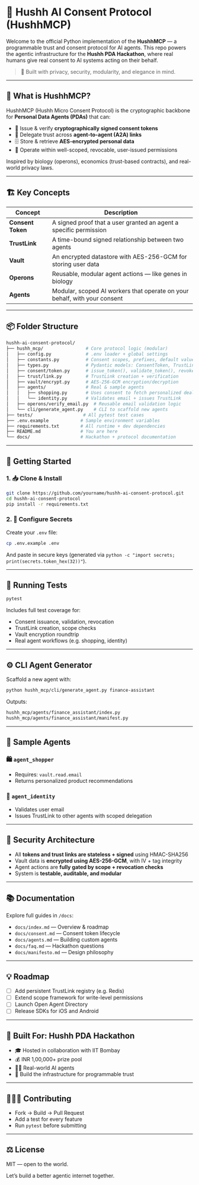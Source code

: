 # 🤫 Hushh AI Consent Protocol (HushhMCP)

Welcome to the official Python implementation of the **HushhMCP** — a programmable trust and consent protocol for AI agents. This repo powers the agentic infrastructure for the **Hushh PDA Hackathon**, where real humans give real consent to AI systems acting on their behalf.

> 🔐 Built with privacy, security, modularity, and elegance in mind.

---

## 🧠 What is HushhMCP?

HushhMCP (Hushh Micro Consent Protocol) is the cryptographic backbone for **Personal Data Agents (PDAs)** that can:

- 🔐 Issue & verify **cryptographically signed consent tokens**
- 🔁 Delegate trust across **agent-to-agent (A2A) links**
- 🗄️ Store & retrieve **AES-encrypted personal data**
- 🤖 Operate within well-scoped, revocable, user-issued permissions

Inspired by biology (operons), economics (trust-based contracts), and real-world privacy laws.

---

## 🏗️ Key Concepts

| Concept         | Description                                                                 |
|-----------------|-----------------------------------------------------------------------------|
| **Consent Token** | A signed proof that a user granted an agent a specific permission          |
| **TrustLink**     | A time-bound signed relationship between two agents                        |
| **Vault**         | An encrypted datastore with AES-256-GCM for storing user data              |
| **Operons**       | Reusable, modular agent actions — like genes in biology                    |
| **Agents**        | Modular, scoped AI workers that operate on your behalf, with your consent  |

---

## 📦 Folder Structure

```bash
hushh-ai-consent-protocol/
├── hushh_mcp/                # Core protocol logic (modular)
│   ├── config.py             # .env loader + global settings
│   ├── constants.py          # Consent scopes, prefixes, default values
│   ├── types.py              # Pydantic models: ConsentToken, TrustLink, VaultRecord
│   ├── consent/token.py      # issue_token(), validate_token(), revoke_token()
│   ├── trust/link.py         # TrustLink creation + verification
│   ├── vault/encrypt.py      # AES-256-GCM encryption/decryption
│   ├── agents/               # Real & sample agents
│   │   ├── shopping.py       # Uses consent to fetch personalized deals
│   │   └── identity.py       # Validates email + issues TrustLink
│   ├── operons/verify_email.py  # Reusable email validation logic
│   └── cli/generate_agent.py    # CLI to scaffold new agents
├── tests/                   # All pytest test cases
├── .env.example            # Sample environment variables
├── requirements.txt        # All runtime + dev dependencies
├── README.md               # You are here
└── docs/                   # Hackathon + protocol documentation
````

---

## 🚀 Getting Started

### 1. 📥 Clone & Install

```bash
git clone https://github.com/yourname/hushh-ai-consent-protocol.git
cd hushh-ai-consent-protocol
pip install -r requirements.txt
```

### 2. 🔐 Configure Secrets

Create your `.env` file:

```bash
cp .env.example .env
```

And paste in secure keys (generated via `python -c "import secrets; print(secrets.token_hex(32))"`).

---

## 🧪 Running Tests

```bash
pytest
```

Includes full test coverage for:

* Consent issuance, validation, revocation
* TrustLink creation, scope checks
* Vault encryption roundtrip
* Real agent workflows (e.g. shopping, identity)

---

## ⚙️ CLI Agent Generator

Scaffold a new agent with:

```bash
python hushh_mcp/cli/generate_agent.py finance-assistant
```

Outputs:

```bash
hushh_mcp/agents/finance_assistant/index.py
hushh_mcp/agents/finance_assistant/manifest.py
```

---

## 🤖 Sample Agents

### 🛍️ `agent_shopper`

* Requires: `vault.read.email`
* Returns personalized product recommendations

### 🪪 `agent_identity`

* Validates user email
* Issues TrustLink to other agents with scoped delegation

---

## 🔐 Security Architecture

* All **tokens and trust links are stateless + signed** using HMAC-SHA256
* Vault data is **encrypted using AES-256-GCM**, with IV + tag integrity
* Agent actions are **fully gated by scope + revocation checks**
* System is **testable, auditable, and modular**

---

## 📚 Documentation

Explore full guides in `/docs`:

* `docs/index.md` — Overview & roadmap
* `docs/consent.md` — Consent token lifecycle
* `docs/agents.md` — Building custom agents
* `docs/faq.md` — Hackathon questions
* `docs/manifesto.md` — Design philosophy

---

## 💡 Roadmap

* [ ] Add persistent TrustLink registry (e.g. Redis)
* [ ] Extend scope framework for write-level permissions
* [ ] Launch Open Agent Directory
* [ ] Release SDKs for iOS and Android

---

## 🏁 Built For: Hushh PDA Hackathon

* 🎓 Hosted in collaboration with IIT Bombay
* 💰 INR 1,00,000+ prize pool
* 👩‍💻 Real-world AI agents
* 🚀 Build the infrastructure for programmable trust

---

## 🫱🏽‍🫲 Contributing

* Fork → Build → Pull Request
* Add a test for every feature
* Run `pytest` before submitting

---

## ⚖️ License

MIT — open to the world.

Let’s build a better agentic internet together.

```
